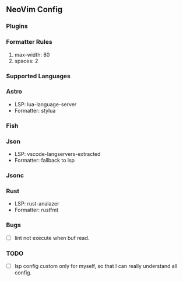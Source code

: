## NeoVim Config

### Plugins

### Formatter Rules

1. max-width: 80
2. spaces: 2

### Supported Languages

### Astro

- LSP: lua-language-server
- Formatter: stylua

### Fish

### Json

- LSP: vscode-langservers-extracted
- Formatter: fallback to lsp

### Jsonc

### Rust

- LSP: rust-analazer
- Formatter: rustfmt

### Bugs

- [ ] lint not execute when buf read.

### TODO

- [ ] lsp config custom only for myself, so that I can really understand all config.

